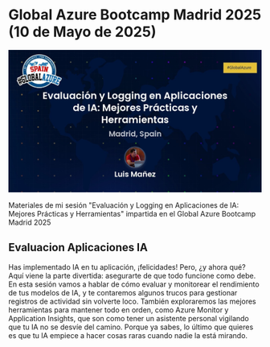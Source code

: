 # Global Azure Bootcamp Madrid 2025 (10 de Mayo de 2025)

![Ai Evaluation session card](./assets/luismanez-session-card.jpeg)

Materiales de mi sesión "Evaluación y Logging en Aplicaciones de IA: Mejores Prácticas y Herramientas" impartida en el Global Azure Bootcamp Madrid 2025

## Evaluacion Aplicaciones IA
Has implementado IA en tu aplicación, ¡felicidades! Pero, ¿y ahora qué? Aquí viene la parte divertida: asegurarte de que todo funcione como debe. En esta sesión vamos a hablar de cómo evaluar y monitorear el rendimiento de tus modelos de IA, y te contaremos algunos trucos para gestionar registros de actividad sin volverte loco. También exploraremos las mejores herramientas para mantener todo en orden, como Azure Monitor y Application Insights, que son como tener un asistente personal vigilando que tu IA no se desvíe del camino. Porque ya sabes, lo último que quieres es que tu IA empiece a hacer cosas raras cuando nadie la está mirando.
